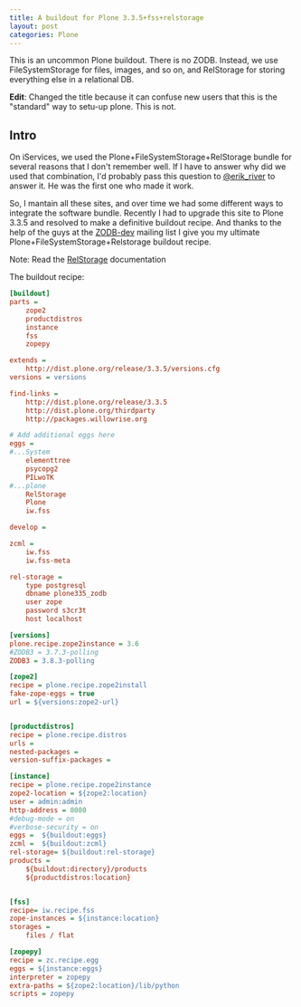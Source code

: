 ```yaml
---
title: A buildout for Plone 3.3.5+fss+relstorage
layout: post
categories: Plone
---
```


This is an uncommon Plone buildout. There is no ZODB. Instead, we use
FileSystemStorage for files, images, and so on, and RelStorage for storing
everything else in a relational DB.

**Edit**: Changed the title because it can confuse new users that this is the
"standard" way to setu-up plone. This is not.

## Intro

On iServices, we used the Plone+FileSystemStorage+RelStorage bundle for
several reasons that I don't remember well. If I have to answer why did we
used that combination, I'd probably pass this question to
[@erik_river](http://twitter.com/erik_river) to answer it. He was the first
one who made it work.

So, I mantain all these sites, and over time we had some different ways to
integrate the software bundle. Recently I had to upgrade this site to Plone
3.3.5 and resolved to make a definitive buildout recipe. And thanks to the
help of the guys at the [ZODB-dev](https://mail.zope.org/pipermail/zodb-dev/2010-April/013254.html)
mailing list I give you my ultimate Plone+FileSystemStorage+Relstorage
buildout recipe.

Note: Read the [RelStorage](http://pypi.python.org/pypi/RelStorage) documentation

The buildout recipe:

```ini
[buildout]
parts =
    zope2
    productdistros
    instance
    fss
    zopepy

extends =
    http://dist.plone.org/release/3.3.5/versions.cfg
versions = versions

find-links =
    http://dist.plone.org/release/3.3.5
    http://dist.plone.org/thirdparty
    http://packages.willowrise.org

# Add additional eggs here
eggs =
#...System
    elementtree
    psycopg2
    PILwoTK
#...plone
    RelStorage
    Plone
    iw.fss

develop =

zcml =
    iw.fss
    iw.fss-meta

rel-storage =
    type postgresql
    dbname plone335_zodb
    user zope
    password s3cr3t
    host localhost

[versions]
plone.recipe.zope2instance = 3.6
#ZODB3 = 3.7.3-polling
ZODB3 = 3.8.3-polling

[zope2]
recipe = plone.recipe.zope2install
fake-zope-eggs = true
url = ${versions:zope2-url}


[productdistros]
recipe = plone.recipe.distros
urls =
nested-packages =
version-suffix-packages =

[instance]
recipe = plone.recipe.zope2instance
zope2-location = ${zope2:location}
user = admin:admin
http-address = 8080
#debug-mode = on
#verbose-security = on
eggs =  ${buildout:eggs}
zcml =  ${buildout:zcml}
rel-storage= ${buildout:rel-storage}
products =
    ${buildout:directory}/products
    ${productdistros:location}


[fss]
recipe= iw.recipe.fss
zope-instances = ${instance:location}
storages =
    files / flat

[zopepy]
recipe = zc.recipe.egg
eggs = ${instance:eggs}
interpreter = zopepy
extra-paths = ${zope2:location}/lib/python
scripts = zopepy
```

